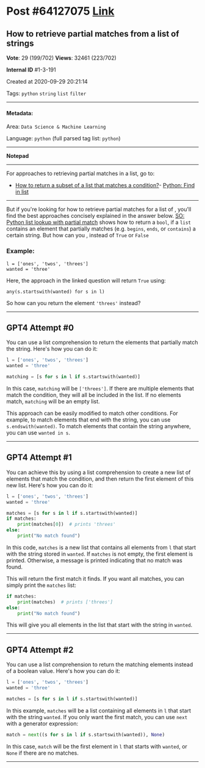 
# Post \#64127075 [Link](https://stackoverflow.com/questions/64127075/)

## How to retrieve partial matches from a list of strings

**Vote**: 29 (199/702) **Views**: 32461 (223/702) 

**Internal ID** \#1-3-191

Created at 2020-09-29 20:21:14

Tags: `python` `string` `list` `filter`

----------

#### Metadata:

Area: `Data Science & Machine Learning`

Language: `python` (full parsed tag list: `python`)

----------

**Notepad**


----------

For approaches to retrieving partial matches in a  list, go to:
- [How to return a subset of a list that matches a condition?](https://stackoverflow.com/questions/35101426/how-to-return-a-subset-of-a-list-that-matches-a-condition)- [Python: Find in list](https://stackoverflow.com/questions/9542738/python-find-in-list)

---


But if you're looking for how to retrieve partial matches for a list of , you'll find the best approaches concisely explained in the answer below.
[SO: Python list lookup with partial match](https://stackoverflow.com/questions/6117318/python-list-lookup-with-partial-match) shows how to return a `bool`, if a `list` contains an element that partially matches (e.g. `begins`, `ends`, or `contains`) a certain string. But how can you , instead of `True` or `False`

### Example:


```
l = ['ones', 'twos', 'threes']
wanted = 'three'
```

Here, the approach in the linked question will return `True` using:
```
any(s.startswith(wanted) for s in l)
```

So how can you return the element `'threes'` instead?


----------
        
## GPT4 Attempt \#0

You can use a list comprehension to return the elements that partially match the string. Here's how you can do it:

```python
l = ['ones', 'twos', 'threes']
wanted = 'three'

matching = [s for s in l if s.startswith(wanted)]
```

In this case, `matching` will be `['threes']`. If there are multiple elements that match the condition, they will all be included in the list. If no elements match, `matching` will be an empty list.

This approach can be easily modified to match other conditions. For example, to match elements that end with the string, you can use `s.endswith(wanted)`. To match elements that contain the string anywhere, you can use `wanted in s`.

--------

## GPT4 Attempt \#1

You can achieve this by using a list comprehension to create a new list of elements that match the condition, and then return the first element of this new list. Here's how you can do it:

```python
l = ['ones', 'twos', 'threes']
wanted = 'three'

matches = [s for s in l if s.startswith(wanted)]
if matches:
    print(matches[0])  # prints 'threes'
else:
    print("No match found")
```

In this code, `matches` is a new list that contains all elements from `l` that start with the string stored in `wanted`. If `matches` is not empty, the first element is printed. Otherwise, a message is printed indicating that no match was found.

This will return the first match it finds. If you want all matches, you can simply print the `matches` list:

```python
if matches:
    print(matches)  # prints ['threes']
else:
    print("No match found")
```

This will give you all elements in the list that start with the string in `wanted`.

--------

## GPT4 Attempt \#2

You can use a list comprehension to return the matching elements instead of a boolean value. Here's how you can do it:

```python
l = ['ones', 'twos', 'threes']
wanted = 'three'

matches = [s for s in l if s.startswith(wanted)]
```

In this example, `matches` will be a list containing all elements in `l` that start with the string `wanted`. If you only want the first match, you can use `next` with a generator expression:

```python
match = next((s for s in l if s.startswith(wanted)), None)
```

In this case, `match` will be the first element in `l` that starts with `wanted`, or `None` if there are no matches.

--------
